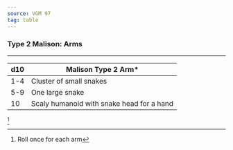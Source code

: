 ```yaml
---
source: VGM 97
tag: table
---
```


### Type 2 Malison: Arms
---
|d10|Malison Type 2 Arm* |
|----|------------|
|1-4|Cluster of small snakes|
|5-9|One large snake|
|10|Scaly humanoid with snake head for a hand|
[^1] 

[^1]: Roll once for each arm
